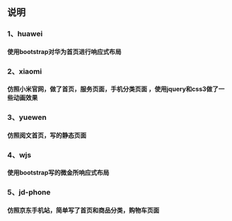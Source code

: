 ## 说明
### 1、huawei
####  使用bootstrap对华为首页进行响应式布局
### 2、xiaomi
####  仿照小米官网，做了首页，服务页面，手机分类页面 ，使用jquery和css3做了一些动画效果
### 3、yuewen
####  仿照阅文首页，写的静态页面
### 4、wjs
####  使用bootstrap写的微金所响应式布局
### 5、jd-phone
####  仿照京东手机站，简单写了首页和商品分类，购物车页面